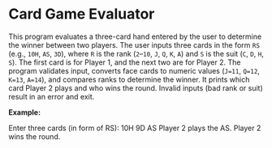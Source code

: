 # Card Game Evaluator

This program evaluates a three-card hand entered by the user to determine the winner between two players. The user inputs three cards in the form `RS` (e.g., `10H`, `AS`, `3D`), where `R` is the rank (`2`–`10`, `J`, `Q`, `K`, `A`) and `S` is the suit (`C`, `D`, `H`, `S`). The first card is for Player 1, and the next two are for Player 2. The program validates input, converts face cards to numeric values (`J=11`, `Q=12`, `K=13`, `A=14`), and compares ranks to determine the winner. It prints which card Player 2 plays and who wins the round. Invalid inputs (bad rank or suit) result in an error and exit.

**Example:**

Enter three cards (in form of RS): 10H 9D AS
Player 2 plays the AS.
Player 2 wins the round.
